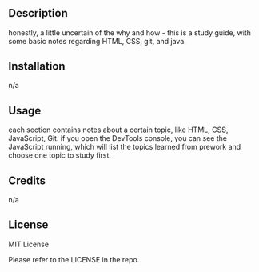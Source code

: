 # <Your-Project-Title>

## Description

honestly, a little uncertain of the why and how - this is a study guide, with some basic notes regarding HTML, CSS, git, and java.

## Installation

n/a

## Usage

each section contains notes about a certain topic, like HTML, CSS, JavaScript, Git.
if you open the DevTools console, you can see the JavaScript running, which will list the topics  learned from prework and choose one topic to study first. 

## Credits

n/a

## License

MIT License

Please refer to the LICENSE in the repo.